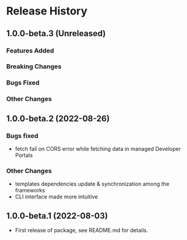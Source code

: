 # Release History

## 1.0.0-beta.3 (Unreleased)

### Features Added

### Breaking Changes

### Bugs Fixed

### Other Changes

## 1.0.0-beta.2 (2022-08-26)

### Bugs fixed

- fetch fail on CORS error while fetching data in managed Developer Portals

### Other Changes

- templates dependencies update & synchronization among the frameworks
- CLI interface made more intuitive

## 1.0.0-beta.1 (2022-08-03)

- First release of package, see README.md for details.
